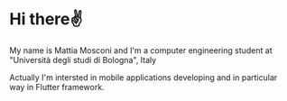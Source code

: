 # Hi there✌️
My name is Mattia Mosconi and I'm a computer engineering student at "Università degli studi di Bologna", Italy

Actually I'm intersted in mobile applications developing and in particular way in Flutter framework.
